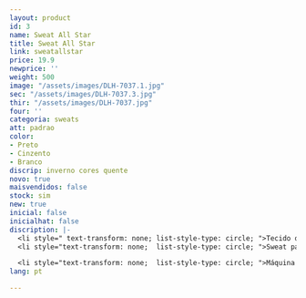 ```yaml
---
layout: product
id: 3
name: Sweat All Star
title: Sweat All Star
link: sweatallstar
price: 19.9
newprice: ''
weight: 500
image: "/assets/images/DLH-7037.1.jpg"
sec: "/assets/images/DLH-7037.3.jpg"
thir: "/assets/images/DLH-7037.jpg"
four: ''
categoria: sweats
att: padrao
color:
- Preto
- Cinzento
- Branco
discrip: inverno cores quente
novo: true
maisvendidos: false
stock: sim
new: true
inicial: false
inicialhat: false
discription: |-
  <li style=" text-transform: none; list-style-type: circle; ">Tecido de toque suave</li>
  <li style="text-transform: none;  list-style-type: circle; ">Sweat padrão</li>

  <li style="text-transform: none;  list-style-type: circle; ">Máquina de lavar modo delicado</li>
lang: pt

---
```

